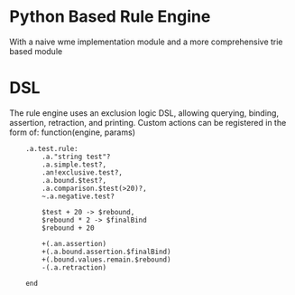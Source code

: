 # Python Based Rule Engine
With a naive wme implementation module
and a more comprehensive trie based module
    
# DSL
The rule engine uses an exclusion logic DSL, allowing querying, binding, assertion, retraction, and printing.
Custom actions can be registered in the form of: function(engine, params)
    
```
    .a.test.rule:
        .a."string test"?
        .a.simple.test?,
        .an!exclusive.test?,
        .a.bound.$test?,
        .a.comparison.$test(>20)?,
        ~.a.negative.test?
            
        $test + 20 -> $rebound,
        $rebound * 2 -> $finalBind
        $rebound + 20
            
        +(.an.assertion)
        +(.a.bound.assertion.$finalBind)
        +(.bound.values.remain.$rebound)
        -(.a.retraction)
            
    end
```
